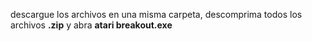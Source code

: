 descargue los archivos en una misma carpeta, descomprima todos los archivos **.zip** y abra **atari breakout.exe**
